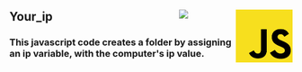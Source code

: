 

# <img src="https://github.com/rodrigonuness/language_pictures/blob/master/Javascript.png" align="right" width="20%">
# <img src="https://upload.wikimedia.org/wikipedia/commons/thumb/d/d9/Node.js_logo.svg/220px-Node.js_logo.svg.png" align="right" width="20%">
## Your_ip
### This javascript code creates a folder by assigning an ip variable, with the computer's ip value.
### 
####

